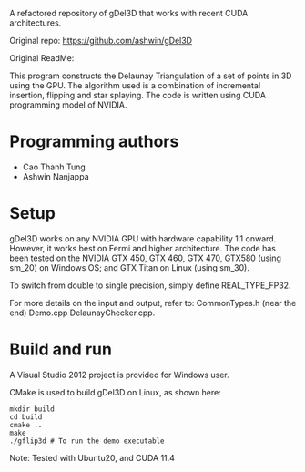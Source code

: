 A refactored repository of gDel3D that works with recent CUDA architectures.

Original repo: https://github.com/ashwin/gDel3D

Original ReadMe:

This program constructs the Delaunay Triangulation of a set of points in 3D 
using the GPU. The algorithm used is a combination of incremental insertion, 
flipping and star splaying. The code is written using CUDA programming model 
of NVIDIA. 

Programming authors
===================

- Cao Thanh Tung
- Ashwin Nanjappa

Setup
=====

gDel3D works on any NVIDIA GPU with hardware capability 1.1 onward. However, 
it works best on Fermi and higher architecture. The code has been tested on 
the NVIDIA GTX 450, GTX 460, GTX 470, GTX580 (using sm_20) on Windows OS; 
and GTX Titan on Linux (using sm_30). 

To switch from double to single precision, simply define REAL_TYPE_FP32. 

For more details on the input and output, refer to: 
	CommonTypes.h 	(near the end)
	Demo.cpp 
	DelaunayChecker.cpp. 


Build and run
=====

A Visual Studio 2012 project is provided for Windows user. 

CMake is used to build gDel3D on Linux, as shown here:

    mkdir build
    cd build
    cmake ..
    make
    ./gflip3d # To run the demo executable

Note: Tested with Ubuntu20, and CUDA 11.4
